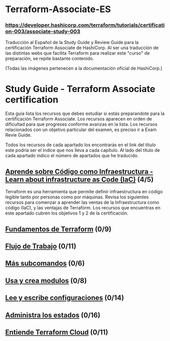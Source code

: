 # Terraform-Associate-ES  
### https://developer.hashicorp.com/terraform/tutorials/certification-003/associate-study-003
Traducción al Español de la Study Guide y Review Guide para la certificación Terraform Associate de HashiCorp.
Al ser una traducción de las distintas webs que facilita Terraform para realizar este "curso" de preparación, se repite bastante contenido. 

(Todas las imágenes pertenecen a la documentación oficial de HashiCorp.)

# Study Guide - Terraform Associate certification

Esta guía lista los recursos que debes estudiar si estás preparandote para la certificación Terraform Associate. Los recursos aparecen en orden de dificultad para que progreses conforme avanzas en la lista. Los recursos relacionados con un objetivo particular del examen, es preciso ir a Exam Revie Guide. 

Todos los recursos de cada apartado los encontrarás en el link del título este podría ser el índice que nos lleva a cada capítulo. Al lado del título de cada apartado indico el número de apartados que he traducido. 

## [Aprende sobre Código como Infraestructura - Learn about infrastructure as Code (IaC)](Learn_about_infrastructure_as_Code.md)  (4/5)
Terraform es una herramienta que permite definir infraestructura en código legible tanto por personas como por máquinas. Revisa los siguientes recursos para comenzar a aprender las ventas de la Infraestructura como código (IaC), y las ventajas de Terraform.
Los recursos que encuentras en este apartado cubren los objetivos 1 y 2 de la certificación. 

## [Fundamentos de Terraform](Learn_about_infrastructure_as_Code.md) (0/9)

## [Flujo de Trabajo](Learn_about_infrastructure_as_Code.md) (0/11)

## [Más subcomandos](Learn_about_infrastructure_as_Code.md) (0/6)

## [Usa y crea modulos](Learn_about_infrastructure_as_Code.md) (0/8)

## [Lee y escribe configuraciones](Learn_about_infrastructure_as_Code.md) (0/14)

## [Administra los estados](Learn_about_infrastructure_as_Code.md) (0/16)

## [Entiende Terraform Cloud](Learn_about_infrastructure_as_Code.md) (0/11)

